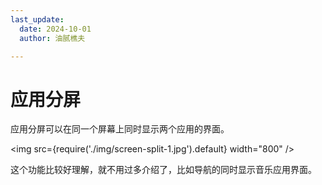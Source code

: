 ```yaml
---
last_update:
  date: 2024-10-01
  author: 油腻樵夫

---
```


# 应用分屏  

应用分屏可以在同一个屏幕上同时显示两个应用的界面。

<img
  src={require('./img/screen-split-1.jpg').default}
  width="800" 
/>

这个功能比较好理解，就不用过多介绍了，比如导航的同时显示音乐应用界面。